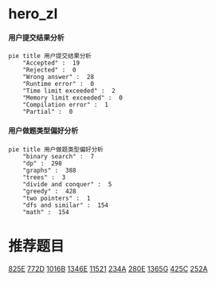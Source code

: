 # hero_zl

<!-- tabs:start -->



#### **用户提交结果分析**

```mermaid
pie title 用户提交结果分析
    "Accepted" :  19
    "Rejected" :  0
    "Wrong answer" :  28
    "Runtime error" :  0
    "Time limit exceeded" :  2
    "Memory limit exceeded" :  0
    "Compilation error" :  1
    "Partial" :  0
```

#### **用户做题类型偏好分析**

```mermaid
pie title 用户做题类型偏好分析
    "binary search" :  7
    "dp" :  298
    "graphs" :  388
    "trees" :  3
    "divide and conquer" :  5
    "greedy" :  428
    "two pointers" :  1
    "dfs and similar" :  154
    "math" :  154
```



<!-- tabs:end -->
# 推荐题目
[825E](https://codeforces.com/contest/825/problem/E)
[772D](https://codeforces.com/contest/772/problem/D)
[1016B](https://codeforces.com/contest/1016/problem/B)
[1346E](https://codeforces.com/contest/1346/problem/E)
[11521](https://codeforces.com/contest/1152/problem/1)
[234A](https://codeforces.com/contest/234/problem/A)
[280E](https://codeforces.com/contest/280/problem/E)
[1365G](https://codeforces.com/contest/1365/problem/G)
[425C](https://codeforces.com/contest/425/problem/C)
[252A](https://codeforces.com/contest/252/problem/A)
